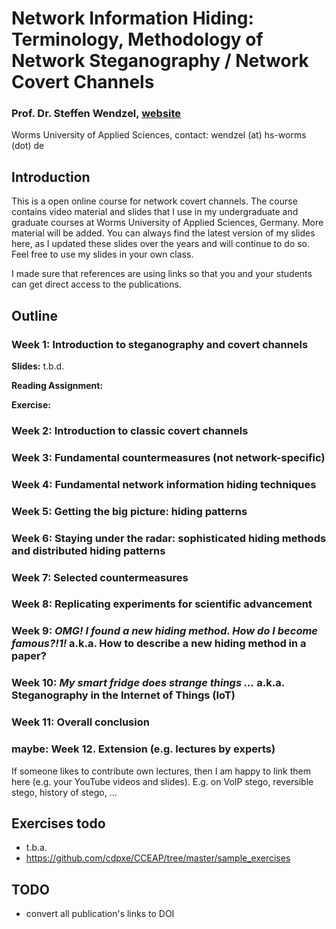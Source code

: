 # Network Information Hiding: Terminology, Methodology of Network Steganography / Network Covert Channels

### Prof. Dr. Steffen Wendzel, [website](https://www.wendzel.de)
Worms University of Applied Sciences, contact: wendzel (at) hs-worms (dot) de

## Introduction
This is a open online course for network covert channels. The course contains video material and slides that I use in my undergraduate and graduate courses at Worms University of Applied Sciences, Germany. More material will be added. You can always find the latest version of my slides here, as I updated these slides over the years and will continue to do so. Feel free to use my slides in your own class.

I made sure that references are using links so that you and your students can get direct access to the publications.

## Outline

### Week 1: Introduction to steganography and covert channels

**Slides:** t.b.d.

**Reading Assignment:**

**Exercise:**

### Week 2: Introduction to classic covert channels

### Week 3: Fundamental countermeasures (not network-specific)

### Week 4: Fundamental network information hiding techniques

### Week 5: Getting the big picture: hiding patterns

### Week 6: Staying under the radar: sophisticated hiding methods and distributed hiding patterns

### Week 7: Selected countermeasures

### Week 8: Replicating experiments for scientific advancement

### Week 9: *OMG! I found a new hiding method. How do I become famous?!1!* a.k.a. How to describe a new hiding method in a paper?

### Week 10: *My smart fridge does strange things …* a.k.a. Steganography in the Internet of Things (IoT)

### Week 11: Overall conclusion

### maybe: Week 12. Extension (e.g. lectures by experts)
If someone likes to contribute own lectures, then I am happy to link them here (e.g. your YouTube videos and slides). E.g. on VoIP stego, reversible stego, history of stego, ...

## Exercises todo

* t.b.a.
* https://github.com/cdpxe/CCEAP/tree/master/sample_exercises

## TODO

- convert all publication's links to DOI
